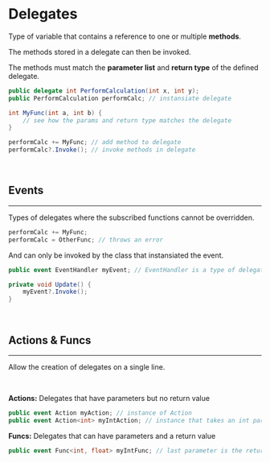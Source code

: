 # Delegates
Type of variable that contains a reference to one or multiple **methods**.

The methods stored in a delegate can then be invoked.

The methods must match the **parameter list** and **return type** of the defined delegate.

```c#
public delegate int PerformCalculation(int x, int y);
public PerformCalculation performCalc; // instansiate delegate

int MyFunc(int a, int b) {
    // see how the params and return type matches the delegate
}

performCalc += MyFunc; // add method to delegate
performCalc?.Invoke(); // invoke methods in delegate
```

<br>

## Events
---
Types of delegates where the subscribed functions cannot be overridden.
```c#
performCalc += MyFunc;
performCalc = OtherFunc; // throws an error
```
And can only be invoked by the class that instansiated the event.
```c#
public event EventHandler myEvent; // EventHandler is a type of delegate

private void Update() {
    myEvent?.Invoke();
}
```
<br>

## Actions & Funcs
---
Allow the creation of delegates on a single line.

<br>

**Actions:** Delegates that have parameters but no return value
```c#
public event Action myAction; // instance of Action
public event Action<int> myIntAction; // instance that takes an int parameter
```
**Funcs:** Delegates that can have parameters and a return value
```c#
public event Func<int, float> myIntFunc; // last parameter is the return value
```

<br>
